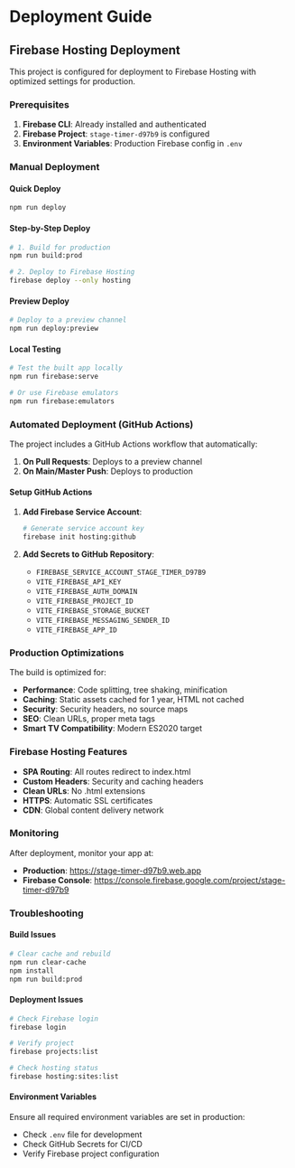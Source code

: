 # Deployment Guide

## Firebase Hosting Deployment

This project is configured for deployment to Firebase Hosting with optimized settings for production.

### Prerequisites

1. **Firebase CLI**: Already installed and authenticated
2. **Firebase Project**: `stage-timer-d97b9` is configured
3. **Environment Variables**: Production Firebase config in `.env`

### Manual Deployment

#### Quick Deploy
```bash
npm run deploy
```

#### Step-by-Step Deploy
```bash
# 1. Build for production
npm run build:prod

# 2. Deploy to Firebase Hosting
firebase deploy --only hosting
```

#### Preview Deploy
```bash
# Deploy to a preview channel
npm run deploy:preview
```

#### Local Testing
```bash
# Test the built app locally
npm run firebase:serve

# Or use Firebase emulators
npm run firebase:emulators
```

### Automated Deployment (GitHub Actions)

The project includes a GitHub Actions workflow that automatically:

1. **On Pull Requests**: Deploys to a preview channel
2. **On Main/Master Push**: Deploys to production

#### Setup GitHub Actions

1. **Add Firebase Service Account**:
   ```bash
   # Generate service account key
   firebase init hosting:github
   ```

2. **Add Secrets to GitHub Repository**:
   - `FIREBASE_SERVICE_ACCOUNT_STAGE_TIMER_D97B9`
   - `VITE_FIREBASE_API_KEY`
   - `VITE_FIREBASE_AUTH_DOMAIN`
   - `VITE_FIREBASE_PROJECT_ID`
   - `VITE_FIREBASE_STORAGE_BUCKET`
   - `VITE_FIREBASE_MESSAGING_SENDER_ID`
   - `VITE_FIREBASE_APP_ID`

### Production Optimizations

The build is optimized for:

- **Performance**: Code splitting, tree shaking, minification
- **Caching**: Static assets cached for 1 year, HTML not cached
- **Security**: Security headers, no source maps
- **SEO**: Clean URLs, proper meta tags
- **Smart TV Compatibility**: Modern ES2020 target

### Firebase Hosting Features

- **SPA Routing**: All routes redirect to index.html
- **Custom Headers**: Security and caching headers
- **Clean URLs**: No .html extensions
- **HTTPS**: Automatic SSL certificates
- **CDN**: Global content delivery network

### Monitoring

After deployment, monitor your app at:
- **Production**: https://stage-timer-d97b9.web.app
- **Firebase Console**: https://console.firebase.google.com/project/stage-timer-d97b9

### Troubleshooting

#### Build Issues
```bash
# Clear cache and rebuild
npm run clear-cache
npm install
npm run build:prod
```

#### Deployment Issues
```bash
# Check Firebase login
firebase login

# Verify project
firebase projects:list

# Check hosting status
firebase hosting:sites:list
```

#### Environment Variables
Ensure all required environment variables are set in production:
- Check `.env` file for development
- Check GitHub Secrets for CI/CD
- Verify Firebase project configuration
